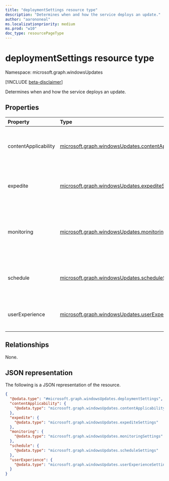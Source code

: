 ```yaml
---
title: "deploymentSettings resource type"
description: "Determines when and how the service deploys an update."
author: "aarononeal"
ms.localizationpriority: medium
ms.prod: "w10"
doc_type: resourcePageType
---
```


# deploymentSettings resource type

Namespace: microsoft.graph.windowsUpdates

[!INCLUDE [beta-disclaimer](../../includes/beta-disclaimer.md)]

Determines when and how the service deploys an update.

## Properties
|Property|Type|Description|
|:---|:---|:---|
|contentApplicability|[microsoft.graph.windowsUpdates.contentApplicabilitySettings](../resources/windowsupdates-contentapplicabilitysettings.md)|Settings governing whether content is applicable to a device.|
|expedite|[microsoft.graph.windowsUpdates.expediteSettings](../resources/windowsupdates-expeditesettings.md)|Settings governing whether updates should be expedited.|
|monitoring|[microsoft.graph.windowsUpdates.monitoringSettings](../resources/windowsupdates-monitoringsettings.md)|Settings governing conditions to monitor and automated actions to take.|
|schedule|[microsoft.graph.windowsUpdates.scheduleSettings](../resources/windowsupdates-schedulesettings.md)|Settings governing how and when the content is rolled out.|
|userExperience|[microsoft.graph.windowsUpdates.userExperienceSettings](../resources/windowsupdates-userexperiencesettings.md)|Settings governing end user update experience.|

## Relationships
None.

## JSON representation
The following is a JSON representation of the resource.
<!-- {
  "blockType": "resource",
  "@odata.type": "microsoft.graph.windowsUpdates.deploymentSettings"
}
-->
``` json
{
  "@odata.type": "#microsoft.graph.windowsUpdates.deploymentSettings",
  "contentApplicability": {
    "@odata.type": "microsoft.graph.windowsUpdates.contentApplicabilitySettings"
  },
  "expedite": {
    "@odata.type": "microsoft.graph.windowsUpdates.expediteSettings"
  },
  "monitoring": {
    "@odata.type": "microsoft.graph.windowsUpdates.monitoringSettings"
  },
  "schedule": {
    "@odata.type": "microsoft.graph.windowsUpdates.scheduleSettings"
  },
  "userExperience": {
    "@odata.type": "microsoft.graph.windowsUpdates.userExperienceSettings"
  }
}
```

